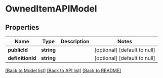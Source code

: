 # OwnedItemAPIModel

## Properties
Name | Type | Description | Notes
------------ | ------------- | ------------- | -------------
**publicId** | **string** |  | [optional] [default to null]
**definitionId** | **string** |  | [optional] [default to null]

[[Back to Model list]](../README.md#documentation-for-models) [[Back to API list]](../README.md#documentation-for-api-endpoints) [[Back to README]](../README.md)


